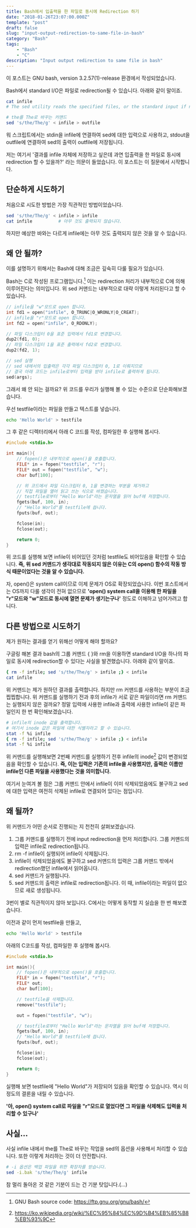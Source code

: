 ```yaml
---
title: Bash에서 입출력을 한 파일로 동시에 Redirection 하기
date: "2018-01-26T23:07:00.000Z"
template: "post"
draft: false
slug: "input-output-redirection-to-same-file-in-bash"
category: "Bash"
tags:
    - "Bash"
    - "C"
description: "Input output redirection to same file in bash"
---
```


이 포스트는 GNU bash, version 3.2.57(1)-release 환경에서 작성되었습니다.

Bash에서 standard I/O은 파일로 redirection될 수 있습니다. 아래와 같이 말이죠.

```Bash
cat infile
# The sed utility reads the specified files, or the standard input if no files are specified, modifying the input as specified by a list of commands.

# the를 The로 바꾸는 커맨드
sed 's/the/The/g' < infile > outfile
```

워 스크립트에서는 stdin을 infile에 연결하여 sed에 대한 입력으로 사용하고, stdout을 outfile에 연결하여 sed의 출력이 outfile에 저장됩니다.

저는 여기서 '결과를 infile 자체에 저장하고 싶은데 과연 입출력을 한 파일로 동시에 redirection 할 수 있을까?' 라는 의문이 들었습니다.
이 포스트는 이 질문에서 시작합니다.

## 단순하게 시도하기

처음으로 시도한 방법은 가장 직관적인 방법이었습니다.

```Bash
sed 's/the/The/g' < infile > infile
cat infile          # 아무 것도 출력되지 않습니다.
```

하지만 예상한 바와는 다르게 infile에는 아무 것도 출력되지 않은 것을 알 수 있습니다.

## 왜 안 될까?

이를 설명하기 위해서는 Bash에 대해 조금은 깊숙히 다룰 필요가 있습니다.

Bash는 C로 작성된 프로그램입니다.[^1] 이는 redirection 처리가 내부적으로 C에 의해 이루어진다는 의미입니다.
위 sed 커맨드는 내부적으로 대략 이렇게 처리된다고 할 수 있습니다.

```C
// infile을 "w"모드로 open 합니다.
int fd1 = open("infile", O_TRUNC|O_WRONLY|O_CREAT);
// infile을 "r"모드로 open 합니다.
int fd2 = open("infile", O_RDONLY);

// 파일 디스크립터 0을 표준 입력에서 fd1로 변경합니다.
dup2(fd1, 0);
// 파일 디스크립터 1을 표준 출력에서 fd2로 변경합니다.
dup2(fd2, 1);

// sed 실행
// sed 내에서의 입출력은 각각 파일 디스크립터 0, 1로 이뤄지므로
// 결국 아래 코드는 infile로부터 입력을 받아 infile로 출력하게 됩니다.
sed(args);
```

그래서 왜 안 되는 걸까요? 위 코드를 우리가 실행해 볼 수 있는 수준으로 단순화해보겠습니다.

우선 testfile이라는 파일을 만들고 텍스트를 넣습니다.

```Bash
echo 'Hello World' > testfile
```

그 후 같은 디렉터리에서 아래 C 코드를 작성, 컴파일한 후 실행해 봅시다.

```C
#include <stdio.h>

int main(){
    // fopen()은 내부적으로 open()을 호출합니다.
    FILE* in = fopen("testfile", "r");
    FILE* out = fopen("testfile", "w");
    char buf[100];

    // 위 코드에서 파일 디스크립터 0, 1을 변경하는 부분을 제거하고
    // 직접 파일을 열어 읽고 쓰는 식으로 바꿨습니다.
    // testfile로부터 "Hello World"라는 문자열을 읽어 buf에 저장합니다.
    fgets(buf, 100, in);
    // "Hello World"를 testfile에 씁니다.
    fputs(buf, out);

    fclose(in);
    fclose(out);

    return 0;
}
```

위 코드를 실행해 보면 infile이 비어있던 것처럼 testfile도 비어있음을 확인할 수 있습니다.
__즉, 위 sed 커맨드가 생각대로 작동되지 않은 이유는 C의 open() 함수의 작동 방식 때문이었다는 것을 알 수 있습니다.__

자, open()은 system call이므로 이제 문제가 OS로 확장되었습니다.
이번 포스트에서는 OS까지 다룰 생각이 전혀 없으므로
__'open() system call을 이용해 한 파일을 "r"모드와 "w"모드로 동시에 열면 문제가 생기는구나'__
정도로 이해하고 넘어가려고 합니다.

## 다른 방법으로 시도하기

제가 원하는 결과를 얻기 위해선 어떻게 해야 할까요?

구글링 해본 결과 bash의 그룹 커맨드 { }와 rm을 이용하면 standard I/O을 하나의 파일로 동시에 redirection할 수 있다는 사실을 발견했습니다.
아래와 같이 말이죠.

```Bash
{ rm -f infile; sed 's/the/The/g' > infile ;} < infile
cat infile
```

위 커맨드는 제가 원하던 결과를 출력합니다. 하지만 rm 커맨드를 사용하는 부분이 조금 찝찝합니다.
위 커맨드를 실행하기 전과 후의 infile가 서로 같은 파일이라면 rm 커맨드는 실행되지 않은 걸까요?
정말 입력에 사용한 infile과 출력에 사용한 infile이 같은 파일인지 한 번 확인해보겠습니다.

```Bash
# infile의 inode 값을 출력합니다.
# 여기서 inode 값은 파일에 대한 식별자라고 할 수 있습니다.
stat -f %i infile
{ rm -f infile; sed 's/the/The/g' > infile ;} < infile
stat -f %i infile
```

위 커맨드를 실행해보면 2번째 커맨드를 실행하기 전후 infile의 inode[^2] 값이 변경되었음을 확인할 수 있습니다.
__즉, 이는 입력은 기존의 infile을 사용했지만, 출력은 이름만 infile인 다른 파일을 사용했다는 것을 의미합니다.__

여기서 눈여겨 볼 점은 그룹 커맨드 안에서 infile이 이미 삭제되었음에도 불구하고 sed에 대한 입력은 여전히 삭제된 infile로 연결되어 있다는 점입니다.

## 왜 될까?

위 커맨드가 어떤 순서로 진행되는 지 천천히 살펴보겠습니다.

 1. 그룹 커맨드를 실행하기 전에 input redirection을 먼저 처리합니다. 그룹 커맨드의 입력은 infile로 redirection됩니다.
 2. rm -f infile이 실행되어 infile이 삭제됩니다.
 3. infile이 삭제되었음에도 불구하고 sed 커맨드의 입력은 그룹 커맨드 밖에서 redirection했던 infile에서 읽어옵니다.
 4. sed 커맨드가 실행됩니다.
 5. sed 커맨드의 출력은 infile로 redirection됩니다. 이 때, infile이라는 파일이 없으므로 새로 생성됩니다.

3번이 별로 직관적이지 않아 보입니다. C에서는 어떻게 동작할 지 실습을 한 번 해보곘습니다.

이전과 같이 먼저 testfile을 만들고,

```Bash
echo 'Hello World' > testfile
```

아래의 C코드를 작성, 컴파일한 후 실행해 봅시다.

```C
#include <stdio.h>

int main(){
    // fopen()은 내부적으로 open()을 호출합니다.
    FILE* in = fopen("testfile", "r");
    FILE* out;
    char buf[100];

    // testfile을 삭제합니다.
    remove("testfile");

    out = fopen("testfile", "w");

    // testfile로부터 "Hello World"라는 문자열을 읽어 buf에 저장합니다.
    fgets(buf, 100, in);
    // "Hello World"를 testfile에 씁니다.
    fputs(buf, out);

    fclose(in);
    fclose(out);

    return 0;
}
```

실행해 보면 testfile에 "Hello World"가 저장되어 있음을 확인할 수 있습니다. 역시 이 정도의 결론을 내릴 수 있습니다.

__'아, open() system call로 파일을 "r"모드로 열었다면 그 파일을 삭제해도 입력을 처리할 수 있구나'__

## 사실...

사실 infile 내에서 the를 The로 바꾸는 작업을 sed의 옵션을 사용해서 처리할 수 있습니다. 또한 이렇게 처리하는 것이 더 안전합니다.

```Bash
# -i 옵션은 백업 파일을 위한 확장자를 받습니다.
sed -i.bak 's/the/The/g' infile
```

참 멀리 돌아온 것 같은 기분이 드는 건 기분 탓입니다.(...)

[^1]: GNU Bash source code:  https://ftp.gnu.org/gnu/bash/
[^2]: https://ko.wikipedia.org/wiki/%EC%95%84%EC%9D%B4%EB%85%B8%EB%93%9C